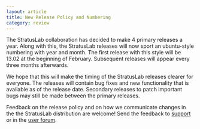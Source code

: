 ```yaml
---
layout: article
title: New Release Policy and Numbering
category: review
---
```


The StratusLab collaboration has decided to make 4 primary releases a
year.  Along with this, the StratusLab releases will now sport an
ubuntu-style numbering with year and month.  The first release with
this style will be 13.02 at the beginning of February.  Subsequent
releases will appear every three months afterwards.

We hope that this will make the timing of the StratusLab releases
clearer for everyone.  The releases will contain bug fixes and new
functionality that is available as of the release date.  Secondary
releases to patch important bugs may still be made between the primary
releases.

Feedback on the release policy and on how we communicate changes in
the the StratusLab distribution are welcome!  Send the feedback to
[support][about] or in the [user forum][forum]. 


[forum]: https://groups.google.com/a/stratuslab.eu/group/user-forum/topics
[about]: http://stratuslab.eu/about







